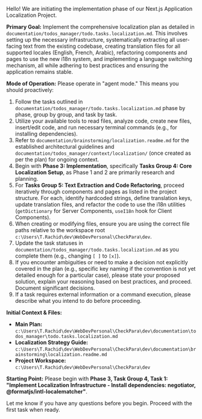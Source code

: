 Hello! We are initiating the implementation phase of our Next.js Application Localization Project.

**Primary Goal:**
Implement the comprehensive localization plan as detailed in `documentation/todos_manager/todo.tasks.localization.md`. This involves setting up the necessary infrastructure, systematically extracting all user-facing text from the existing codebase, creating translation files for all supported locales (English, French, Arabic), refactoring components and pages to use the new i18n system, and implementing a language switching mechanism, all while adhering to best practices and ensuring the application remains stable.

**Mode of Operation:**
Please operate in "agent mode." This means you should proactively:
1.  Follow the tasks outlined in `documentation/todos_manager/todo.tasks.localization.md` phase by phase, group by group, and task by task.
2.  Utilize your available tools to read files, analyze code, create new files, insert/edit code, and run necessary terminal commands (e.g., for installing dependencies).
3.  Refer to `documentation/brainstorming/localization.readme.md` for the established architectural guidelines and `documentation/todos_manager/context/localization/` (once created as per the plan) for ongoing context.
4.  Begin with **Phase 3: Implementation**, specifically **Tasks Group 4: Core Localization Setup**, as Phase 1 and 2 are primarily research and planning.
5.  For **Tasks Group 5: Text Extraction and Code Refactoring**, proceed iteratively through components and pages as listed in the project structure. For each, identify hardcoded strings, define translation keys, update translation files, and refactor the code to use the i18n utilities (`getDictionary` for Server Components, `useI18n` hook for Client Components).
6.  When creating or modifying files, ensure you are using the correct file paths relative to the workspace root `c:\Users\T.Rachid\dev\WebDevPersonal\CheckPara\dev`.
7.  Update the task statuses in `documentation/todos_manager/todo.tasks.localization.md` as you complete them (e.g., changing `[ ]` to `[x]`).
8.  If you encounter ambiguities or need to make a decision not explicitly covered in the plan (e.g., specific key naming if the convention is not yet detailed enough for a particular case), please state your proposed solution, explain your reasoning based on best practices, and proceed. Document significant decisions.
9.  If a task requires external information or a command execution, please describe what you intend to do before proceeding.

**Initial Context & Files:**
-   **Main Plan:** `c:\Users\T.Rachid\dev\WebDevPersonal\CheckPara\dev\documentation\todos_manager\todo.tasks.localization.md`
-   **Localization Strategy Guide:** `c:\Users\T.Rachid\dev\WebDevPersonal\CheckPara\dev\documentation\brainstorming\localization.readme.md`
-   **Project Workspace:** `c:\Users\T.Rachid\dev\WebDevPersonal\CheckPara\dev`

**Starting Point:**
Please begin with **Phase 3, Task Group 4, Task 1: "Implement Localization Infrastructure - Install dependencies: negotiator, @formatjs/intl-localematcher"**.

Let me know if you have any questions before you begin. Proceed with the first task when ready.